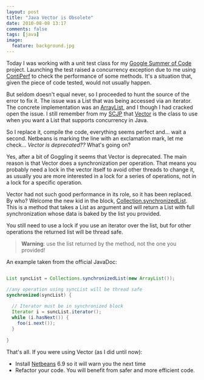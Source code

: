```yaml
---
layout: post
title: "Java Vector is Obsolete"
date: 2010-08-08 13:17
comments: false
tags: [java]
image:
  feature: background.jpg
---
```


Today I was working with a unit test class for my [Google Summer of Code](https://wiki.duraspace.org/display/GSOC/GSOC10+-+Add+Unit+Testing+to+Dspace) project. Launching the test raised a concurrency exception due to me using [ContiPerf](http://databene.org/contiperf.html) to check the performance of some methods. It's a situation that, given the piece of code tested, would not usually happen.<!-- more -->

But seldom doesn't equal never, so I proceeded to hunt the source of the error to fix it. The issue was a List that was being accessed via an iterator. The concrete implementation was an [ArrayList](http://download-llnw.oracle.com/javase/6/docs/api/java/util/ArrayList.html), and I though I had cracked open the issue. I still remember from my [SCJP](http://in.sun.com/training/certification/java/scjp.xml) that [Vector](http://download-llnw.oracle.com/javase/6/docs/api/java/util/Vector.html) is the class to use when you want a List that supports concurrency in Java. 

So I replace it, compile the code, everything seems perfect and... wait a second. Netbeans is marking the line with an exclamation mark, let me check... *Vector is deprecated??* What's going on? 

Yes, after a bit of Goggling it seems that Vector is deprecated. The main reason is that Vector does a synchronization per operation. That means you probably need a lock in the vector itself to avoid other threads to change it, as usually you are more interested in a lock for a series of operations, not in a lock for a specific operation.

Vector had not such good performance in its role, so it has been replaced. By who? Welcome the new kid in the block, [Collection.synchronizedList](http://download.oracle.com/javase/6/docs/api/java/util/Collections.html#synchronizedList%28java.util.List). This is a method that takes a List as argument and will return a List with full synchronization whose data is baked by the list you provided. 

You still need to use a lock if you use an iterator over the list, but for other operations the returned list will be thread safe. 

> **Warning**: use the list returned by the method, not the one you
> provided!

An example taken from the official JavaDoc: 

``` java

List syncList = Collections.synchronizedList(new ArrayList());

//any operation using syncList will be thread safe 
synchronized(syncList) { 
  
  // Iterator must be in synchronized block
  Iterator i = suncList.iterator(); 
  while (i.hasNext()) {
    foo(i.next()); 
  }
 
} 

```

That's all. If you were using Vector (as I did until now):

* Install [Netbeans](http://netbeans.org) 6.9 so it will warn you the next time 
* Refactor your code. You will benefit from safer and more efficient code. 

